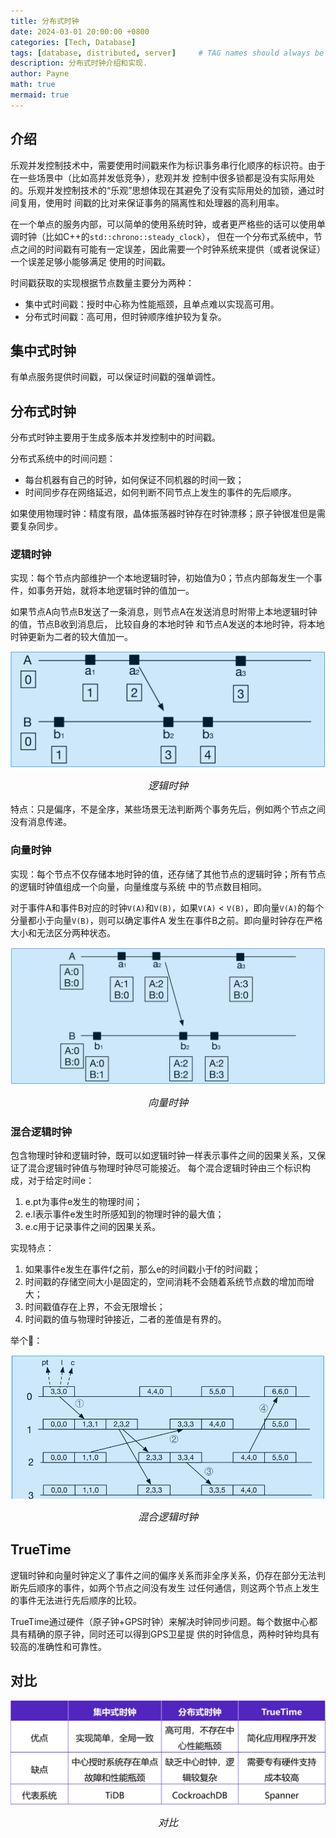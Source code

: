 ```yaml
---
title: 分布式时钟
date: 2024-03-01 20:00:00 +0800
categories: [Tech, Database]
tags: [database, distributed, server]     # TAG names should always be lowercase
description: 分布式时钟介绍和实现.
author: Payne
math: true
mermaid: true
---
```


## 介绍

乐观并发控制技术中，需要使用时间戳来作为标识事务串行化顺序的标识符。由于在一些场景中（比如高并发低竞争），悲观并发
控制中很多锁都是没有实际用处的。乐观并发控制技术的“乐观”思想体现在其避免了没有实际用处的加锁，通过时间复用，使用时
间戳的比对来保证事务的隔离性和处理器的高利用率。

在一个单点的服务内部，可以简单的使用系统时钟，或者更严格些的话可以使用单调时钟（比如C++的`std::chrono::steady_clock`），
但在一个分布式系统中，节点之间的时间戳有可能有一定误差，因此需要一个时钟系统来提供（或者说保证）一个误差足够小能够满足
使用的时间戳。

时间戳获取的实现根据节点数量主要分为两种：
  - 集中式时间戳：授时中心称为性能瓶颈，且单点难以实现高可用。
  - 分布式时间戳：高可用，但时钟顺序维护较为复杂。

## 集中式时钟

有单点服务提供时间戳，可以保证时间戳的强单调性。

## 分布式时钟

分布式时钟主要用于生成多版本并发控制中的时间戳。

分布式系统中的时间问题：
- 每台机器有自己的时钟，如何保证不同机器的时间一致；
- 时间同步存在网络延迟，如何判断不同节点上发生的事件的先后顺序。

如果使用物理时钟：精度有限，晶体振荡器时钟存在时钟漂移；原子钟很准但是需要复杂同步。

### 逻辑时钟
实现：每个节点内部维护一个本地逻辑时钟，初始值为0；节点内部每发生一个事件，如事务开始，就将本地逻辑时钟的值加一。

如果节点A向节点B发送了一条消息，则节点A在发送消息时附带上本地逻辑时钟的值，节点B收到消息后， 比较自身的本地时钟
和节点A发送的本地时钟，将本地时钟更新为二者的较大值加一。

<div style="text-align: center;">
  <img src="assets/img/posts/2024-03-01-distributed_clock/image1.png" alt="逻辑时钟" style="display: block; margin: 0 auto;">
  <p style="font-size: medium;"><em>逻辑时钟</em></p>
</div>


特点：只是偏序，不是全序，某些场景无法判断两个事务先后，例如两个节点之间没有消息传递。

### 向量时钟

实现：每个节点不仅存储本地时钟的值，还存储了其他节点的逻辑时钟；所有节点的逻辑时钟值组成一个向量，向量维度与系统
中的节点数目相同。

对于事件A和事件B对应的时钟`V(A)`和`V(B)`，如果`V(A)` < `V(B)`，即向量`V(A)`的每个分量都小于向量`V(B)`，则可以确定事件A
发生在事件B之前。即向量时钟存在严格大小和无法区分两种状态。

<div style="text-align: center;">
  <img src="assets/img/posts/2024-03-01-distributed_clock/image2.png" alt="向量时钟" style="display: block; margin: 0 auto;">
  <p style="font-size: medium;"><em>向量时钟</em></p>
</div>


### 混合逻辑时钟

包含物理时钟和逻辑时钟，既可以如逻辑时钟一样表示事件之间的因果关系，又保证了混合逻辑时钟值与物理时钟尽可能接近。
每个混合逻辑时钟由三个标识构成，对于给定时间e：
1. e.pt为事件e发生的物理时间；
2. e.l表示事件e发生时所感知到的物理时钟的最大值；
3. e.c用于记录事件之间的因果关系。

实现特点：
1. 如果事件e发生在事件f之前，那么e的时间戳小于f的时间戳；
2. 时间戳的存储空间大小是固定的，空间消耗不会随着系统节点数的增加而增大；
3. 时间戳值存在上界，不会无限增长；
4. 时间戳的值与物理时钟接近，二者的差值是有界的。

举个🌰：

<div style="text-align: center;">
  <img src="assets/img/posts/2024-03-01-distributed_clock/image3.png" alt="混合逻辑时钟" style="display: block; margin: 0 auto;">
  <p style="font-size: medium;"><em>混合逻辑时钟</em></p>
</div>

## TrueTime

逻辑时钟和向量时钟定义了事件之间的偏序关系而非全序关系，仍存在部分无法判断先后顺序的事件，如两个节点之间没有发生
过任何通信，则这两个节点上发生的事件无法进行先后顺序的比较。

TrueTime通过硬件（原子钟+GPS时钟）来解决时钟同步问题。每个数据中心都具有精确的原子钟，同时还可以得到GPS卫星提
供的时钟信息，两种时钟均具有较高的准确性和可靠性。

## 对比

<div style="text-align: center;">
  <img src="/assets/img/posts/2024-03-01-distributed_clock/image4.png" alt="对比" style="display: block; margin: 0 auto;">
  <p style="font-size: medium;"><em>对比</em></p>
</div>
